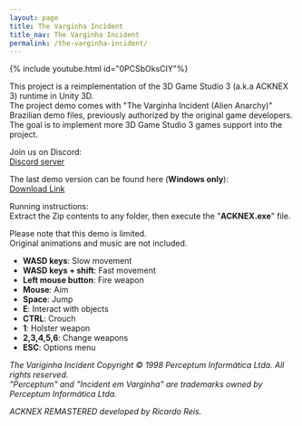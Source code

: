 ```yaml
---
layout: page
title: The Varginha Incident
title_nav: The Varginha Incident
permalink: /the-varginha-incident/
---
```

{% include youtube.html id="0PCSbOksCIY"%}

This project is a reimplementation of the 3D Game Studio 3 (a.k.a ACKNEX 3) runtime in Unity 3D.<br>
The project demo comes with "The Varginha Incident (Alien Anarchy)" Brazilian demo files, previously authorized by the original game developers.
The goal is to implement more 3D Game Studio 3 games support into the project.

Join us on Discord:<br>
[Discord server](https://discord.gg/WpMFRk3qT7)

The last demo version can be found here (**Windows only**):<br>
[Download Link](https://drive.google.com/file/d/1rVMuwemFJBgl18sh0To-Az6Jq1KQPNYA/view?usp=sharing)

Running instructions:<br>
Extract the Zip contents to any folder, then execute the "**ACKNEX.exe**" file.

Please note that this demo is limited.<br> Original animations and music are not included.

- **WASD keys**: Slow movement
- **WASD keys + shift**: Fast movement
- **Left mouse button**: Fire weapon
- **Mouse**: Aim
- **Space**: Jump
- **E**: Interact with objects
- **CTRL**: Crouch
- **1**: Holster weapon
- **2,3,4,5,6**: Change weapons
- **ESC**: Options menu

*The Variginha Incident Copyright © 1998 Perceptum Informática Ltda. All rights reserved.<br>
"Perceptum" and "Incident em Varginha" are trademarks owned by Perceptum Informática Ltda.*

*ACKNEX REMASTERED developed by Ricardo Reis.*
